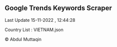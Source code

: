 

## Google Trends Keywords Scraper 
 
Last Update 15-11-2022 , 12:44:28

Country List :
VIETNAM.json



© Abdul Muttaqin 
